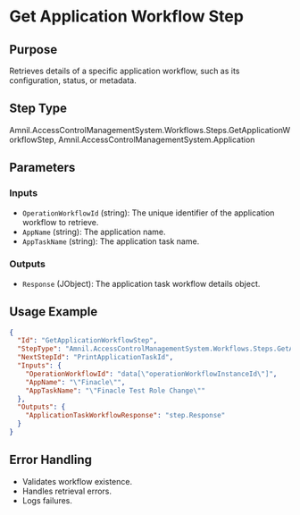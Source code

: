 # Get Application Workflow Step

## Purpose
Retrieves details of a specific application workflow, such as its configuration, status, or metadata.

## Step Type
Amnil.AccessControlManagementSystem.Workflows.Steps.GetApplicationWorkflowStep, Amnil.AccessControlManagementSystem.Application

## Parameters

### Inputs
- `OperationWorkflowId` (string): The unique identifier of the application workflow to retrieve.
- `AppName` (string): The application name.
- `AppTaskName` (string): The application task name.

### Outputs
- `Response` (JObject): The application task workflow details object.

## Usage Example
```json
{
  "Id": "GetApplicationWorkflowStep",
  "StepType": "Amnil.AccessControlManagementSystem.Workflows.Steps.GetApplicationWorkflowStep, Amnil.AccessControlManagementSystem.Application",
  "NextStepId": "PrintApplicationTaskId",
  "Inputs": {
    "OperationWorkflowId": "data[\"operationWorkflowInstanceId\"]",
    "AppName": "\"Finacle\"",
    "AppTaskName": "\"Finacle Test Role Change\""
  },
  "Outputs": {
    "ApplicationTaskWorkflowResponse": "step.Response"
  }
}
```

## Error Handling
- Validates workflow existence.
- Handles retrieval errors.
- Logs failures.